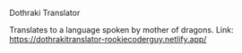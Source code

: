 Dothraki Translator 

Translates to a language spoken by mother of dragons.
Link: https://dothrakitranslator-rookiecoderguy.netlify.app/
